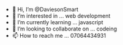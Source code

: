 - 👋 Hi, I’m @DaviesonSmart
- 👀 I’m interested in ... web development
- 🌱 I’m currently learning ... javascript
- 💞️ I’m looking to collaborate on ... codeing
- 📫 How to reach me ... 07064434931

<!---
DaviesonSmart/DaviesonSmart is a ✨ special ✨ repository because its `README.md` (this file) appears on your GitHub profile.
You can click the Preview link to take a look at your changes.
--->
